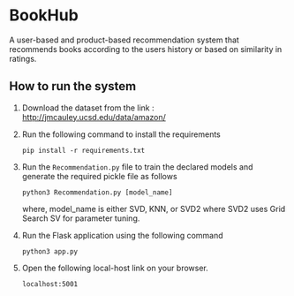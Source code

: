 # BookHub 

A user-based and product-based recommendation system that recommends books according to the users history or based on similarity in ratings.  

## How to run the system

1. Download the dataset from the link : http://jmcauley.ucsd.edu/data/amazon/
2. Run the following command to install the requirements  


    ``` pip install -r requirements.txt ```  
    
    
3. Run the `Recommendation.py` file to train the declared models and generate the required pickle file as follows   
  

    ```python3 Recommendation.py [model_name]```   
    
    
    where, model_name is either SVD, KNN, or SVD2 where SVD2 uses Grid Search SV for parameter tuning.
4. Run the Flask application using the following command  

    ``` python3 app.py ```  
   
5. Open the following local-host link on your browser.   

    ``` localhost:5001 ```
